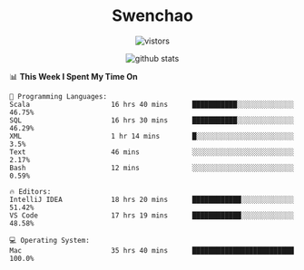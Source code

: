 <h1 align="center">Swenchao</h3>

<p align="center">
  <img src="https://visitor-badge.glitch.me/badge?page_id=Swenchao" alt="vistors" />
</p>

<p align="center">
  <img src="https://github-readme-stats.vercel.app/api?username=Swenchao&count_private=true&show_icons=true&theme=vue-dark&hide_title=true" alt="github stats" />
</p>

<!--START_SECTION:waka-->
📊 **This Week I Spent My Time On** 

```text
💬 Programming Languages: 
Scala                    16 hrs 40 mins      ███████████░░░░░░░░░░░░░░   46.75% 
SQL                      16 hrs 30 mins      ███████████░░░░░░░░░░░░░░   46.29% 
XML                      1 hr 14 mins        █░░░░░░░░░░░░░░░░░░░░░░░░   3.5% 
Text                     46 mins             ░░░░░░░░░░░░░░░░░░░░░░░░░   2.17% 
Bash                     12 mins             ░░░░░░░░░░░░░░░░░░░░░░░░░   0.59%

🔥 Editors: 
IntelliJ IDEA            18 hrs 20 mins      ████████████░░░░░░░░░░░░░   51.42% 
VS Code                  17 hrs 19 mins      ████████████░░░░░░░░░░░░░   48.58%

💻 Operating System: 
Mac                      35 hrs 40 mins      █████████████████████████   100.0%

```


<!--END_SECTION:waka-->
